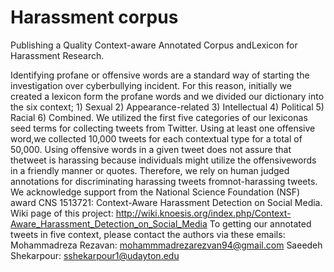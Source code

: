 # Harassment corpus
Publishing a Quality Context-aware Annotated Corpus andLexicon for Harassment Research.

Identifying profane or offensive words are a standard way of starting the investigation over cyberbullying incident.
For this reason, initially we created a lexicon form the profane words and we divided our dictionary into the six context; 1) Sexual 2) Appearance-related 3) Intellectual 4) Political 5) Racial 6) Combined. We utilized the first five categories of our lexiconas seed terms for collecting tweets from Twitter. Using at least one offensive word,we collected 10,000 tweets for each contextual type for a total of 50,000. Using offensive words in a given tweet does not assure that thetweet is harassing because individuals might utilize the offensivewords in a friendly manner or quotes. Therefore, we rely on human judged annotations for discriminating harassing tweets fromnot-harassing tweets.
We acknowledge support from the National Science Foundation (NSF) award CNS 1513721: Context-Aware Harassment Detection on Social Media.
Wiki page of this project: http://wiki.knoesis.org/index.php/Context-Aware_Harassment_Detection_on_Social_Media
To getting our annotated tweets in five context, please contact the authors via these emails: 
Mohammadreza Rezavan: mohammmadrezarezvan94@gmail.com
Saeedeh Shekarpour: sshekarpour1@udayton.edu






